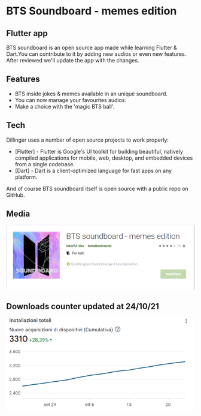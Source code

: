 # BTS Soundboard - memes edition
## Flutter app

BTS soundboard is an open source app made while learning Flutter & Dart.You can contribute to it by adding new audios or even new features. After reviewed we'll update the app with the changes.

## Features

- BTS inside jokes & memes available in an unique soundboard.
- You can now manage your favourites audios.
- Make a choice with the 'magic BTS ball'.

## Tech

Dillinger uses a number of open source projects to work properly:

- [Flutter] - Flutter is Google's UI toolkit for building beautiful, natively compiled applications for mobile, web, desktop, and embedded devices from a single codebase.
- [Dart] - Dart is a client-optimized language for fast apps on any platform.

And of course BTS soundboard itself is open source with a public repo
 on GitHub.

## Media
<img src="repo-assets/app-playstore.PNG" />

## Downloads counter updated at 24/10/21

<img src="repo-assets/downloads.PNG" />

